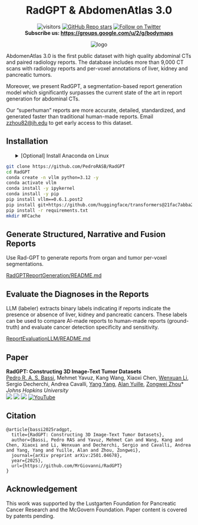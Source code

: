 <h1 align="center">RadGPT & AbdomenAtlas 3.0</h1>

<div align="center">

![visitors](https://visitor-badge.laobi.icu/badge?page_id=MrGiovanni/RadGPT&left_color=%2363C7E6&right_color=%23CEE75F)
[![GitHub Repo stars](https://img.shields.io/github/stars/MrGiovanni/RadGPT?style=social)](https://github.com/MrGiovanni/RadGPT/stargazers)
<a href="https://twitter.com/bodymaps317">
        <img src="https://img.shields.io/twitter/follow/BodyMaps?style=social" alt="Follow on Twitter" />
</a><br/>
**Subscribe us: https://groups.google.com/u/2/g/bodymaps**  

</div>

<div align="center">
 
![logo](document/fig_teaser.png)
</div>

AbdomenAtlas 3.0 is the first public dataset with high quality abdominal CTs and paired radiology reports. The database includes more than 9,000 CT scans with radiology reports and per-voxel annotations of liver, kidney and pancreatic tumors.

Moreover, we present RadGPT, a segmentation-based report generation model which significantly surpasses the current state of the art in report generation for abdominal CTs.

Our “superhuman” reports are more accurate, detailed, standardized, and generated faster than traditional human-made reports. Email zzhou82@jh.edu to get early access to this dataset.



## Installation

<details>
<summary style="margin-left: 25px;">[Optional] Install Anaconda on Linux</summary>
<div style="margin-left: 25px;">
    
```bash
wget https://repo.anaconda.com/archive/Anaconda3-2024.06-1-Linux-x86_64.sh
bash Anaconda3-2024.06-1-Linux-x86_64.sh -b -p ./anaconda3
./anaconda3/bin/conda init
source ~/.bashrc
```
</div>
</details>

```bash
git clone https://github.com/PedroRASB/RadGPT
cd RadGPT
conda create -n vllm python=3.12 -y
conda activate vllm
conda install -y ipykernel
conda install -y pip
pip install vllm==0.6.1.post2
pip install git+https://github.com/huggingface/transformers@21fac7abba2a37fae86106f87fcf9974fd1e3830
pip install -r requirements.txt
mkdir HFCache
```


## Generate Structured, Narrative and Fusion Reports

Use Rad-GPT to generate reports from organ and tumor per-voxel segmentations.

[RadGPTReportGeneration/README.md](RadGPTReportGeneration/README.md)

## Evaluate the Diagnoses in the Reports

LLM (labeler) extracts binary labels indicating if reports indicate the presence or absence of liver, kidney and pancreatic cancers. These labels can be used to compare AI-made reports to human-made reports (ground-truth) and evaluate cancer detection specificity and sensitivity.

[ReportEvaluationLLM/README.md](ReportEvaluationLLM/README.md)


## Paper

<b>RadGPT: Constructing 3D Image-Text Tumor Datasets</b> <br/>
[Pedro R. A. S. Bassi](https://scholar.google.com/citations?user=NftgL6gAAAAJ&hl=en), Mehmet Yavuz, Kang Wang, Xiaoxi Chen, [Wenxuan Li](https://scholar.google.com/citations?hl=en&user=tpNZM2YAAAAJ), Sergio Decherchi, Andrea Cavalli, [Yang Yang](https://scholar.google.com/citations?hl=en&user=6XsJUBIAAAAJ), [Alan Yuille](https://www.cs.jhu.edu/~ayuille/), [Zongwei Zhou](https://www.zongweiz.com/)* <br/>
*Johns Hopkins University* <br/>
<a href='https://www.zongweiz.com/dataset'><img src='https://img.shields.io/badge/Project-Page-Green'></a> <a href='https://www.cs.jhu.edu/~zongwei/publication/bassi2025radgpt.pdf'><img src='https://img.shields.io/badge/Paper-PDF-purple'></a> <a href='document/bassi2024rsna_radgpt.pdf'><img src='https://img.shields.io/badge/Slides-RSNA-orange'></a> [![YouTube](https://badges.aleen42.com/src/youtube.svg)](https://youtu.be/WxgyHNi2tLc)

## Citation

```
@article{bassi2025radgpt,
  title={RadGPT: Constructing 3D Image-Text Tumor Datasets},
  author={Bassi, Pedro RAS and Yavuz, Mehmet Can and Wang, Kang and Chen, Xiaoxi and Li, Wenxuan and Decherchi, Sergio and Cavalli, Andrea and Yang, Yang and Yuille, Alan and Zhou, Zongwei},
  journal={arXiv preprint arXiv:2501.04678},
  year={2025},
  url={https://github.com/MrGiovanni/RadGPT}
}
```

## Acknowledgement

This work was supported by the Lustgarten Foundation for Pancreatic Cancer Research and the McGovern Foundation. Paper content is covered by patents pending.





